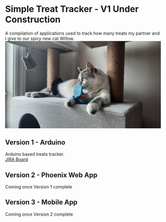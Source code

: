 # Simple Treat Tracker - V1 Under Construction
A compilation of applications used to track how many treats my partner and I give to our spicy new cat Willow.
![Willow](images/willow.jpg)

## Version 1 - Arduino
Arduino based treats tracker.\
[JIRA Board](https://kwardynski.atlassian.net/jira/software/projects/TT1/boards/3)

## Version 2 - Phoenix Web App
Coming once Version 1 complete

## Version 3 - Mobile App
Coming once Version 2 complete
